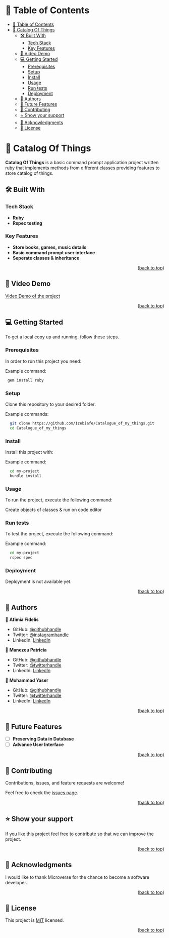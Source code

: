 # 📗 Table of Contents

- [📗 Table of Contents](#-table-of-contents)
- [📖 Catalog Of Things ](#-catalog-of-things-)
  - [🛠 Built With ](#-built-with-)
    - [Tech Stack ](#tech-stack-)
    - [Key Features ](#key-features-)
  - [🚀 Video Demo ](#-video-demo-)
  - [💻 Getting Started ](#-getting-started-)
    - [Prerequisites](#prerequisites)
    - [Setup](#setup)
    - [Install](#install)
    - [Usage](#usage)
    - [Run tests](#run-tests)
    - [Deployment](#deployment)
  - [👥 Authors ](#-authors-)
  - [🔭 Future Features ](#-future-features-)
  - [🤝 Contributing ](#-contributing-)
  - [⭐️ Show your support ](#️-show-your-support-)
  - [🙏 Acknowledgments ](#-acknowledgments-)
  - [📝 License ](#-license-)

# 📖 Catalog Of Things <a name="about-project"></a>

**Catalog Of Things** is a basic command prompt application project written ruby that implements methods from different classes providing features to store catalog of things.

## 🛠 Built With <a name="built-with"></a>

### Tech Stack <a name="tech-stack"></a>

- **Ruby**
- **Rspec testing**

### Key Features <a name="key-features"></a>

- **Store books, games, music details**
- **Basic command prompt user interface**
- **Seperate classes & inheritance**

<p align="right">(<a href="#readme-top">back to top</a>)</p>

## 🚀 Video Demo <a name="live-demo"></a>

[Video Demo of the project](https://drive.google.com/file/d/1FxafadxEdUAr-_AdFWsx8liFWFag8WLk/view?usp=sharing)

<p align="right">(<a href="#readme-top">back to top</a>)</p>

## 💻 Getting Started <a name="getting-started"></a>

To get a local copy up and running, follow these steps.

### Prerequisites

In order to run this project you need:

Example command:

```sh
 gem install ruby
```

### Setup

Clone this repository to your desired folder:

Example commands:

```sh
  git clone https://github.com/Izebiafe/Catalogue_of_my_things.git
  cd Catalogue_of_my_things
```

### Install

Install this project with:

Example command:

```sh
  cd my-project
  bundle install
```

### Usage

To run the project, execute the following command:

Create objects of classes & run on code editor

### Run tests

To test the project, execute the following command:

Example command:

```sh
  cd my-project
  rspec spec
```

### Deployment

Deployment is not available yet.

<p align="right">(<a href="#readme-top">back to top</a>)</p>

## 👥 Authors <a name="authors"></a>

👤 **Afimia Fidelis**

- GitHub: [@githubhandle](https://github.com/Izebiafe)
- Twitter: [@instagramhandle](https://www.instagram.com/Izebiafe)
- LinkedIn: [LinkedIn](https://linkedin.com/in/Izebiafe)
  
👤 **Manezeu Patricia**

- GitHub: [@githubhandle](https://github.com/patriciachrysy)
- Twitter: [@twitterhandle](https://twitter.com/ManezeuP)
- LinkedIn: [LinkedIn](https://www.linkedin.com/in/manezeu-patricia-chrystelle/)

👤 **Mohammad Yaser**

- GitHub: [@githubhandle](https://github.com/MohammadYaser)
- Twitter: [@twitterhandle](https://twitter.com/Yaser_Safi19)
- LinkedIn: [LinkedIn](https://www.linkedin.com/in/mohammad-yaser-safi-a12083270)

<p align="right">(<a href="#readme-top">back to top</a>)</p>

## 🔭 Future Features <a name="future-features"></a>

- [ ] **Preserving Data in Database**
- [ ] **Advance User Interface**

<p align="right">(<a href="#readme-top">back to top</a>)</p>

## 🤝 Contributing <a name="contributing"></a>

Contributions, issues, and feature requests are welcome!

Feel free to check the [issues page](https://github.com/Izebiafe/Catalogue_of_my_things/issues).

<p align="right">(<a href="#readme-top">back to top</a>)</p>

## ⭐️ Show your support <a name="support"></a>

If you like this project feel free to contribute so that we can improve the project.

<p align="right">(<a href="#readme-top">back to top</a>)</p>

## 🙏 Acknowledgments <a name="acknowledgements"></a>

I would like to thank Microverse for the chance to become a software developer.

<p align="right">(<a href="#readme-top">back to top</a>)</p>

## 📝 License <a name="license"></a>

This project is [MIT](./LICENSE) licensed.

<p align="right">(<a href="#readme-top">back to top</a>)</p>
